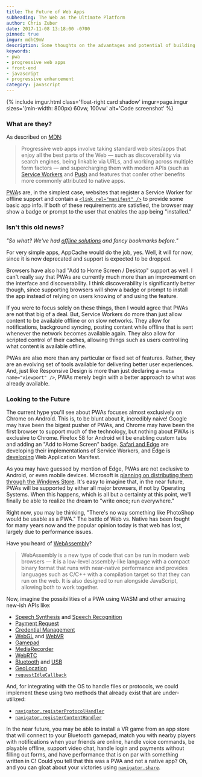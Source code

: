 ```yaml
---
title: The Future of Web Apps
subheading: The Web as the Ultimate Platform
author: Chris Zuber
date: 2017-11-08 13:18:00 -0700
pinned: true
imgur: mdhC9mV
description: Some thoughts on the advantages and potential of building progressive web apps
keywords:
- pwa
- progressive web apps
- front-end
- javascript
- progressive enhancement
category: javascript
---
```

{% include imgur.html class='float-right card shadow' imgur=page.imgur sizes='(min-width: 800px) 60vw, 100vw' alt='Code screenshot' %}

### What are they?
As described on [MDN](https://developer.mozilla.org/en-US/Apps "App Center | MDN"):
> Progressive web apps involve taking standard web sites/apps that enjoy all the
> best parts of the Web — such as discoverability via search engines, being
> linkable via URLs, and working across multiple form factors — and supercharging
> them with modern APIs (such as [Service Workers](https://developer.mozilla.org/en-US/docs/Web/API/Service_Worker_API)
> and [Push](https://developer.mozilla.org/en-US/docs/Web/API/Push_API) and features
> that confer other benefits more commonly attributed to native apps.

<abbr title="Progressive Web Apps">PWA</abbr>s are, in the simplest case, websites
that register a Service Worker for offline support and contain a [`<link rel="manifest" />`](https://developer.mozilla.org/en-US/docs/Web/Manifest "Web App Manifest | MDN")
to provide some basic app info. If both of these requirements are satisfied, the
browser may show a badge or prompt to the user that enables the app being "installed."

### Isn't this old news?
*"So what? We've had [offline solutions](https://developer.mozilla.org/en-US/docs/Web/HTML/Using_the_application_cache "Using the application cache - HTML | MDN")
and fancy bookmarks before."*

For very simple apps, AppCache would do the job, yes. Well, it will for now, since
it is now deprecated and support is expected to be dropped.

Browsers have also had "Add to Home Screen / Desktop" support as well. I can't
really say that PWAs are currently much more than an improvement on the interface
and discoverability. I think discoverability is significantly better though, since
supporting browsers will show a badge or prompt to install the app instead of
relying on users knowing of and using the feature.

If you were to focus solely on these things, then I would agree that PWAs are
not that big of a deal. But, Service Workers do more than just allow content to
be available offline or on slow networks. They allow for notifications, background
syncing, posting content while offline that is sent whenever the network becomes
available again. They also allow for scripted control of their caches, allowing
things such as users controlling what content is available offline.

PWAs are also more than any particular or fixed set of features. Rather, they are
an evolving set of tools available for delivering better user experiences. And,
just like Responsive Design is more than just declaring a `<meta name="viewport" />`,
PWAs merely begin with a better approach to what was already available.

### Looking to the Future
The current hype you'll see about PWAs focuses almost exclusively on Chrome on Android.
This is, to be blunt about it, incredibly naive! Google may have been the bigest
pusher of PWAs, and Chrome may have been the first browser to support much of the
technology, but nothing about PWAs is exclusive to Chrome. Firefox 58 for Android
will be enabling custom tabs and adding an "Add to Home Screen" badge. [Safari and
Edge](https://platform-status.mozilla.org/#service-worker "Firefox Platform Status")
are developing their implementations of Service Workers, and Edge is [developing](https://platform-status.mozilla.org/#app-manifest "Firefox Platform Status")
Web Application Manifest.

As you may have guessed by mention of Edge, PWAs are not exclusive to Android, or
even mobile devices. Microsoft is [planning on distributing them through the Windows
Store](https://channel9.msdn.com/events/Build/2017/B8075?term=provressive%20web%20apps%20build "Progressive web apps and the Windows ecosystem | Build 2017 | Channel 9").
It's easy to imagine that, in the near future, PWAs will be supported by either
all major browsers, if not by Operating Systems. When this happens, which is all
but a certainty at this point, we'll finally be able to realize the dream to "write
once; run everywhere."

Right now, you may be thinking, "There's no way something like PhotoShop would be
usable as a PWA." The battle of Web vs. Native has been fought for many years now
and the popular opinion today is that web has lost, largely due to performance issues.

Have you heard of [WebAssembly](https://developer.mozilla.org/en-US/docs/WebAssembly "WebAssembly | MDN")?
> WebAssembly is a new type of code that can be run in modern web browsers — it
> is a low-level assembly-like language with a compact binary format that runs
> with near-native performance and provides languages such as C/C++ with a
> compilation target so that they can run on the web. It is also designed to run
> alongside JavaScript, allowing both to work together.

Now, imagine the possibilities of a PWA using WASM and other amazing new-ish APIs like:
- [Speech Synthesis](https://developer.mozilla.org/en-US/docs/Web/API/Web_Speech_API#Speech_synthesis)
and [Speech Recognition](https://developer.mozilla.org/en-US/docs/Web/API/Web_Speech_API#Speech_recognition)
- [Payment Request](https://w3c.github.io/browser-payment-api/)
- [Credential Management](https://w3c.github.io/webappsec-credential-management/)
- [WebGL](https://developer.mozilla.org/en-US/docs/Web/API/WebGL2RenderingContext)
and [WebVR](https://developer.mozilla.org/en-US/docs/Web/API/WebVR_API)
- [Gamepad](https://developer.mozilla.org/en-US/docs/Web/API/Gamepad_API)
- [MediaRecorder](https://developer.mozilla.org/en-US/docs/Web/API/MediaRecorder)
- [WebRTC](https://developer.mozilla.org/en-US/docs/Web/API/WebRTC_API)
- [Bluetooth](https://developer.mozilla.org/en-US/docs/Web/API/Web_Bluetooth_API)
and [USB](https://wicg.github.io/webusb/)
- [GeoLocation](https://developer.mozilla.org/en-US/docs/Web/API/Geolocation)
- [`requestIdleCallback`](https://developer.mozilla.org/en-US/docs/Web/API/Window/requestIdleCallback)

And, for integrating with the OS to handle files or protocols, we could implement
these using two methods that already exist that are under-utilized:
- [`navigator.registerProtocolHandler`](https://developer.mozilla.org/en-US/docs/Web-based_protocol_handlers)
- [`navigator.registerContentHandler`](https://developer.mozilla.org/en-US/docs/DOM/window.navigator.registerContentHandler)

In the near future, you may be able to install a VR game from an app store that will
connect to your Bluetooth gamepad, match you with nearby players with notifications
when your friends are online, handle voice commands, be playable offline, support
video chat, handle login and payments without filling out forms, and have performance
that is on par with something written in C! Could you tell that this was a PWA
and not a native app? Oh, and you can gloat about your victories using [`navigator.share`](/posts/javascript/2017/10/19/web-share-api/).
